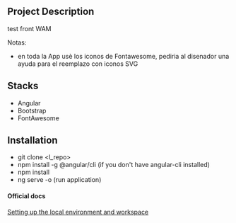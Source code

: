 ## Project Description

test front WAM

Notas:

- en toda la App usè los iconos de Fontawesome, pediria al disenador una ayuda para el reemplazo con iconos SVG

## Stacks

- Angular
- Bootstrap
- FontAwesome

## Installation

- git clone <l_repo>
- npm install -g @angular/cli (if you don't have angular-cli installed)
- npm install
- ng serve -o (run application)

#### Official docs

[Setting up the local environment and workspace](https://angular.io/guide/setup-local)
